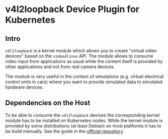 # v4l2loopback Device Plugin for Kubernetes

## Intro
`v4l2loopback` is a kernel module which allows you to create "virtual video devices" based on the `video4linux` API. The module allows to consume video input from applications as usual while the content itself is provided by other applications and not from real camera devices.

The module is very useful in the context of simulations (e.g. virtual electrical control units in cars) where you want to provide simulated data to simulated hardware devices.

## Dependencies on the Host
To be able to consume the `v4l2loopback` devices the corresponding kernel module has to be installed on Kubernetes nodes. While the kernel module is provided by some distributions (at least Debian) on most platforms it has to be build manually. See the guide in the [official repository](https://github.com/umlaeute/v4l2loopback).